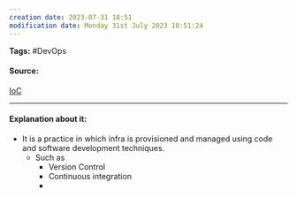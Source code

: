 ```yaml
---
creation date: 2023-07-31 18:51
modification date: Monday 31st July 2023 18:51:24
---
```


**Tags:** #DevOps 

#### Source:
[IoC](https://aws.amazon.com/devops/what-is-devops/)

--------------------------------------

#### Explanation about it:

* It is a practice in which infra is provisioned and managed using code and software development techniques.
	* Such as
		* Version Control
		* Continuous integration
		* 